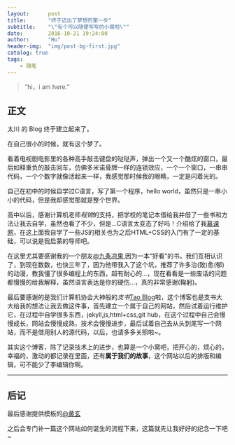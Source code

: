 ```yaml
---
layout:      post
title:       "终于迈出了梦想的第一步"
subtitle:    "\"有个可以随便写写的小窝啦\""
date:        2016-10-21 19:24:00
author:      "Hu"
header-img:  "img/post-bg-first.jpg"
catalog: true
tags:
    - 随笔
---
```


> “hi，i am here.”

## 正文

太川 的 Blog 终于建立起来了。

在自己很小的时候，就有这个梦了。

看着电视剧电影里的各种高手敲击键盘的哒哒声，弹出一个又一个酷炫的窗口，最后如释重负的敲击回车，仿佛多米诺骨牌一样的连锁效应，一个一个窗口，一串串代码，一个个数字就像活起来一样，我感觉那时候我的眼睛，一定是闪着光的。

自己在初中的时候自学过C语言，写了第一个程序，hello world，虽然只是一串小小的代码，但是我却感觉那就是整个世界。

高中以后，感谢计算机老师*程锐*的支持，把学校的笔记本借给我并借了一些书和方法让我去自学，虽然也看了不少，但是...C语言太变态了好吗！介绍给了我[慕课网](http://www.imooc.com)，在这上面我自学了一些JS的相关也为之后HTML+CSS的入门有了一定的基础，可以说是我启蒙的导师吧。

在这里尤其要感谢我的一个朋友[@九条凉果](http://ryoka.moe),因为一本“好看”的书，我们互相认识了，到现在数数，也快三年了，因为他带我入了这个坑，推荐了许多治(致)愈(郁)的动漫，教我懂了很多编程上的东西，超有耐心的...，现在看看是一些废话的问题都慢慢的给我解释，虽然语言表达是你的硬伤...，真的非常感谢(鞠躬)。

最后要感谢的是我们计算机协会大神般的*支书*[Tao Blog](http://paradisehell.org)啦，这个博客也是支书大大给我的想法让我去做这件事，首先建立一个属于自己的网站，然后试着运行维护它，在过程中自学很多东西，jekyll,js,html+css,git hub，在这个过程中自己会慢慢成长，网站会慢慢成熟，技术会慢慢进步，最后试着自己去从头到尾写一个网站，而不是借用别人的源代码，以后，也请多多关照啦~。

其实这个博客，除了记录技术上的进步，也算是一个小窝吧，把开心的，烦心的，幸福的，激动的都记录在里面，还有**属于我们的故事**，这个网站以后的排版和编辑，可不能少了李编辑你啊。

<hr>

## 后记

最后感谢提供模板的[@黄玄](https://huangxuan.me)

之后会专门补一篇这个网站如何诞生的流程下来，这篇就先让我好好的纪念一下吧~


